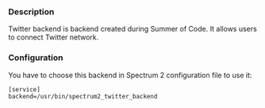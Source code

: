 ### Description

Twitter backend is backend created during Summer of Code. It allows users to connect Twitter network.

### Configuration

You have to choose this backend in Spectrum 2 configuration file to use it:

	[service]
	backend=/usr/bin/spectrum2_twitter_backend
